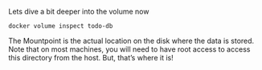 Lets dive a bit deeper into the volume now

`docker volume inspect todo-db`

The Mountpoint is the actual location on the disk where the data is stored. Note that on most machines, you will need to have root access to access this directory from the host. But, that’s where it is!
